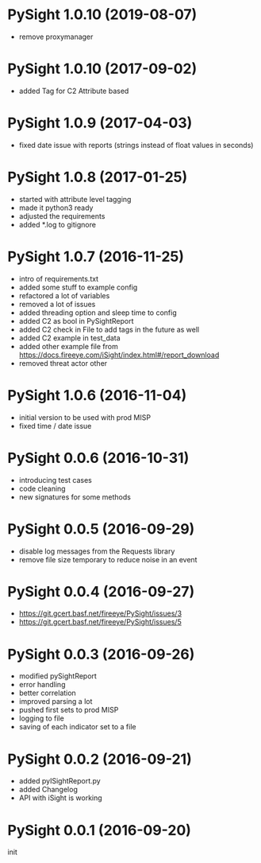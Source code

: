 PySight 1.0.10 (2019-08-07)
===========================

- remove proxymanager

PySight 1.0.10 (2017-09-02)
===========================

- added Tag for C2 Attribute based


PySight 1.0.9 (2017-04-03)
===========================

- fixed date issue with reports (strings instead of float values in seconds)

PySight 1.0.8 (2017-01-25)
===========================

- started with attribute level tagging
- made it python3 ready
- adjusted the requirements
- added *.log to gitignore

PySight 1.0.7 (2016-11-25)
===========================
- intro of requirements.txt
- added some stuff to example config
- refactored a lot of variables
- removed a lot of issues
- added threading option and sleep time to config
- added C2 as bool in PySightReport
- added C2 check in File to add tags in the future as well
- added C2 example in test_data
- added other example file from https://docs.fireeye.com/iSight/index.html#/report_download
- removed threat actor other

PySight 1.0.6 (2016-11-04)
===========================
- initial version to be used with prod MISP
- fixed time / date issue


PySight 0.0.6 (2016-10-31)
===========================

- introducing test cases
- code cleaning
- new signatures for some methods


PySight 0.0.5 (2016-09-29)
===========================

- disable log messages from the Requests library
- remove file size temporary to reduce noise in an event

PySight 0.0.4 (2016-09-27)
===========================

- https://git.gcert.basf.net/fireeye/PySight/issues/3
- https://git.gcert.basf.net/fireeye/PySight/issues/5

PySight 0.0.3 (2016-09-26)
===========================

- modified pySightReport
- error handling
- better correlation
- improved parsing a lot
- pushed first sets to prod MISP
- logging to file
- saving of each indicator set to a file

PySight 0.0.2 (2016-09-21)
===========================

- added pyISightReport.py
- added Changelog
- API with iSight is working


PySight 0.0.1 (2016-09-20)
===========================

init
